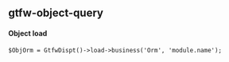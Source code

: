 ## gtfw-object-query

#### Object load

```
$ObjOrm = GtfwDispt()->load->business('Orm', 'module.name');
```  
     
